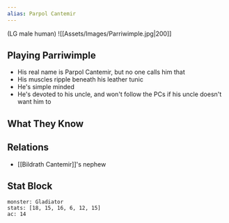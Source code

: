 ```yaml
---
alias: Parpol Cantemir
---
```

(LG male human)
![[Assets/Images/Parriwimple.jpg|200]]
## Playing Parriwimple
- His real name is Parpol Cantemir, but no one calls him that
- His muscles ripple beneath his leather tunic
- He's simple minded
- He's devoted to his uncle, and won't follow the PCs if his uncle doesn't want him to
## What They Know
## Relations
- [[Bildrath Cantemir]]'s nephew
## Stat Block

```statblock
monster: Gladiator
stats: [18, 15, 16, 6, 12, 15]
ac: 14
```

```dataviewjs
```